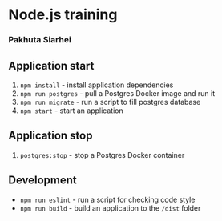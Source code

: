 # Node.js training

### Pakhuta Siarhei

## Application start
1. `npm install` - install application dependencies
1. `npm run postgres` - pull a Postgres Docker image and run it
1. `npm run migrate` - run a script to fill postgres database
1. `npm start` - start an application

## Application stop
1. `postgres:stop` - stop a Postgres Docker container

## Development
* `npm run eslint` - run a script for checking code style
* `npm run build` - build an application to the `/dist` folder
